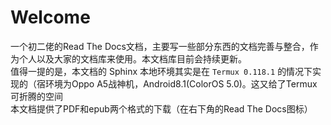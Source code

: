 # Welcome
一个初二佬的Read The Docs文档，主要写一些部分东西的文档完善与整合，作为个人以及大家的文档库来使用。本文档库目前会持续更新。  
值得一提的是，本文档的 Sphinx 本地环境其实是在 `Termux 0.118.1` 的情况下实现的（宿环境为Oppo A5战神机，Android8.1(ColorOS 5.0)。这又给了Termux可折腾的空间  
本文档提供了PDF和epub两个格式的下载（在右下角的Read The Docs图标）